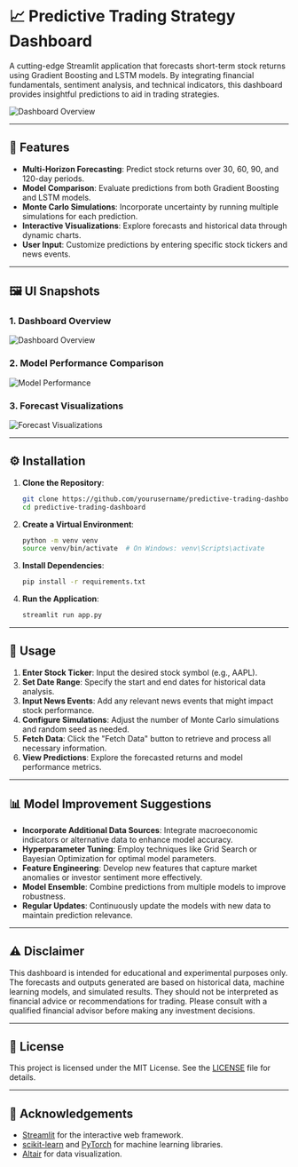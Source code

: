 
# 📈 Predictive Trading Strategy Dashboard

A cutting-edge Streamlit application that forecasts short-term stock returns using Gradient Boosting and LSTM models. By integrating financial fundamentals, sentiment analysis, and technical indicators, this dashboard provides insightful predictions to aid in trading strategies.

![Dashboard Overview](images/dashboard_overview.png)

---

## 🧠 Features

- **Multi-Horizon Forecasting**: Predict stock returns over 30, 60, 90, and 120-day periods.
- **Model Comparison**: Evaluate predictions from both Gradient Boosting and LSTM models.
- **Monte Carlo Simulations**: Incorporate uncertainty by running multiple simulations for each prediction.
- **Interactive Visualizations**: Explore forecasts and historical data through dynamic charts.
- **User Input**: Customize predictions by entering specific stock tickers and news events.

---

## 🖼️ UI Snapshots

### 1. Dashboard Overview

![Dashboard Overview](images/dashboard_overview.png)

### 2. Model Performance Comparison

![Model Performance](images/model_performance.png)

### 3. Forecast Visualizations

![Forecast Visualizations](images/forecast_visualizations.png)

---

## ⚙️ Installation

1. **Clone the Repository**:

   ```bash
   git clone https://github.com/yourusername/predictive-trading-dashboard.git
   cd predictive-trading-dashboard
   ```

2. **Create a Virtual Environment**:

   ```bash
   python -m venv venv
   source venv/bin/activate  # On Windows: venv\Scripts\activate
   ```

3. **Install Dependencies**:

   ```bash
   pip install -r requirements.txt
   ```

4. **Run the Application**:

   ```bash
   streamlit run app.py
   ```

---

## 📝 Usage

1. **Enter Stock Ticker**: Input the desired stock symbol (e.g., AAPL).
2. **Set Date Range**: Specify the start and end dates for historical data analysis.
3. **Input News Events**: Add any relevant news events that might impact stock performance.
4. **Configure Simulations**: Adjust the number of Monte Carlo simulations and random seed as needed.
5. **Fetch Data**: Click the "Fetch Data" button to retrieve and process all necessary information.
6. **View Predictions**: Explore the forecasted returns and model performance metrics.

---

## 📊 Model Improvement Suggestions

- **Incorporate Additional Data Sources**: Integrate macroeconomic indicators or alternative data to enhance model accuracy.
- **Hyperparameter Tuning**: Employ techniques like Grid Search or Bayesian Optimization for optimal model parameters.
- **Feature Engineering**: Develop new features that capture market anomalies or investor sentiment more effectively.
- **Model Ensemble**: Combine predictions from multiple models to improve robustness.
- **Regular Updates**: Continuously update the models with new data to maintain prediction relevance.

---

## ⚠️ Disclaimer

This dashboard is intended for educational and experimental purposes only. The forecasts and outputs generated are based on historical data, machine learning models, and simulated results. They should not be interpreted as financial advice or recommendations for trading. Please consult with a qualified financial advisor before making any investment decisions.

---

## 📄 License

This project is licensed under the MIT License. See the [LICENSE](LICENSE) file for details.

---

## 🙌 Acknowledgements

- [Streamlit](https://streamlit.io/) for the interactive web framework.
- [scikit-learn](https://scikit-learn.org/) and [PyTorch](https://pytorch.org/) for machine learning libraries.
- [Altair](https://altair-viz.github.io/) for data visualization.

